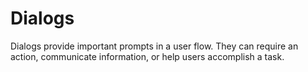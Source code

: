 # Dialogs

Dialogs provide important prompts in a user flow. They can require an action, communicate information, or help users accomplish a task.
